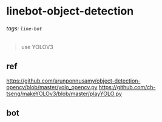 # linebot-object-detection
###### tags: `line-bot`
> use YOLOV3

## ref
https://github.com/arunponnusamy/object-detection-opencv/blob/master/yolo_opencv.py
https://github.com/ch-tseng/makeYOLOv3/blob/master/playYOLO.py
## bot



